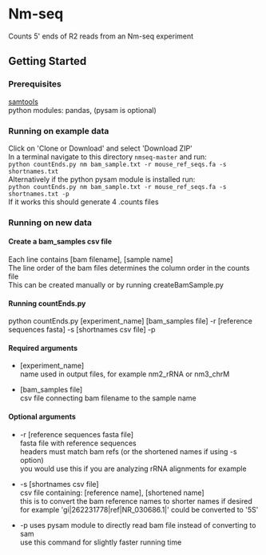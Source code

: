 # Nm-seq

Counts 5' ends of R2 reads from an Nm-seq experiment

## Getting Started

### Prerequisites  
[samtools](http://www.htslib.org)  
python modules: pandas, (pysam is optional)

### Running on example data  
Click on 'Clone or Download' and select 'Download ZIP'  
In a terminal navigate to this directory `nmseq-master` and run:  
```python countEnds.py nm bam_sample.txt -r mouse_ref_seqs.fa -s shortnames.txt```  
Alternatively if the python pysam module is installed run:  
```python countEnds.py nm bam_sample.txt -r mouse_ref_seqs.fa -s shortnames.txt -p```  
If it works this should generate 4 .counts files 

### Running on new data  

#### Create a bam_samples csv file  
Each line contains [bam filename], [sample name]  
The line order of the bam files determines the column order in the counts file    
This can be created manually or by running createBamSample.py

#### Running countEnds.py  
python countEnds.py [experiment_name] [bam_samples file]
-r [reference sequences fasta]
-s [shortnames csv file]
-p

#### Required arguments

* [experiment_name]  
name used in output files, for example nm2_rRNA or nm3_chrM

* [bam_samples file]  
csv file connecting bam filename to the sample name

#### Optional arguments

* -r [reference sequences fasta file]  
fasta file with reference sequences  
headers must match bam refs (or the shortened names if using -s option)  
you would use this if you are analyzing rRNA alignments for example

* -s [shortnames csv file]  
csv file containing: [reference name], [shortened name]  
this is to convert the bam reference names to shorter names if desired  
for example 'gi|262231778|ref|NR_030686.1|' could be converted to '5S'

* -p
uses pysam module to directly read bam file instead of converting to sam  
use this command for slightly faster running time

